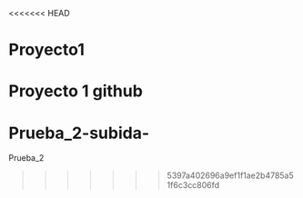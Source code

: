 <<<<<<< HEAD
# Proyecto1
Proyecto 1 github
=======
# Prueba_2-subida-
Prueba_2
>>>>>>> 5397a402696a9ef1f1ae2b4785a51f6c3cc806fd
